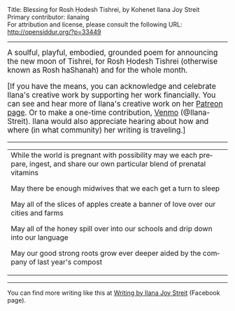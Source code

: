 <html>
<head></head>
<body>
Title: Blessing for Rosh Ḥodesh Tishrei, by Kohenet Ilana Joy Streit<br />
Primary contributor: ilanaing<br />
For attribution and license, please consult the following URL: <a href="http://opensiddur.org/?p=33449">http://opensiddur.org/?p=33449</a>
<p />
<hr />

<div class="english" lang="en" style="font-size: 1.2em;">
A soulful, playful, embodied, grounded poem for announcing the new moon of Tishrei, for Rosh Ḥodesh Tishrei (otherwise known as Rosh haShanah) and for the whole month.

[If you have the means, you can acknowledge and celebrate Ilana's creative work by supporting her work financially. You can see and hear more of Ilana's creative work on her <a href="https://www.patreon.com/ilanajoy">Patreon page</a>. Or to make a one-time contribution, <a href="https://venmo.com/u/Ilana-Streit">Venmo</a> (@Ilana-Streit). Ilana would also appreciate hearing about how and where (in what community) her writing is traveling.]
</div>

<hr />

<table style="margin-left: auto;margin-right: auto;">
<tbody>
<tr><td style="vertical-align:top;">
<div class="english" lang="en">
While the world is pregnant with possibility
may we each prepare, ingest, and share
our own particular blend of prenatal vitamins

May there be enough midwives
that we each get a turn to sleep

May all of the slices of apples
create a banner of love
over our cities and farms

May all of the honey
spill over into our schools
and drip down into our language

May our good strong roots grow ever deeper
aided by the company of last year's compost
</div></td></tr>
</tbody></table>

<hr />

You can find more writing like this at <a href="https://www.facebook.com/IlanaWriting/">Writing by Ilana Joy Streit</a> (Facebook page).

&nbsp;
</body>
</html>